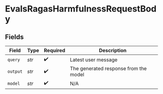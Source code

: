 # EvalsRagasHarmfulnessRequestBody


## Fields

| Field                                 | Type                                  | Required                              | Description                           |
| ------------------------------------- | ------------------------------------- | ------------------------------------- | ------------------------------------- |
| `query`                               | *str*                                 | :heavy_check_mark:                    | Latest user message                   |
| `output`                              | *str*                                 | :heavy_check_mark:                    | The generated response from the model |
| `model`                               | *str*                                 | :heavy_check_mark:                    | N/A                                   |